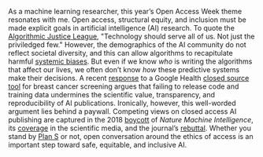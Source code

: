 As a machine learning researcher, this year’s Open Access Week theme resonates with me. Open access, structural equity, and inclusion must be made explicit goals in artificial intelligence (AI) research. To quote the [Algorithmic Justice League](https://www.ajl.org), "Technology should serve all of us. Not just the priviledged few." However, the demographics of the AI community do not reflect societal diversity, and this can allow algorithms to recapitulate harmful [systemic biases](https://www.technologyreview.com/2020/07/17/1005396/predictive-policing-algorithms-racist-dismantled-machine-learning-bias-criminal-justice/). But even if we know *who* is writing the algorithms that affect our lives, we often don’t know *how* these predictive systems make their decisions. A recent [response](https://www.nature.com/articles/s41586-020-2766-y) to a Google Health [closed source tool](https://www.nature.com/articles/s41586-019-1799-6) for breast cancer screening argues that failing to release code and training data undermines the scientific value, transparency, and reproducibility of AI publications. Ironically, however, this well-worded argument lies behind a paywall. Competing views on closed access AI publishing are captured in the 2018 [boycott](https://openaccess.engineering.oregonstate.edu) of *Nature Machine Intelligence*, its [coverage](https://www.sciencemag.org/news/2018/05/why-are-ai-researchers-boycotting-new-nature-journal-and-shunning-others) in the scientific media, and the journal’s [rebuttal](https://www.nature.com/articles/s42256-020-0144-y). Whether you stand by [Plan S](https://www.coalition-s.org) or not, open conversation around the ethics of access is an important step toward safe, equitable, and inclusive AI.
